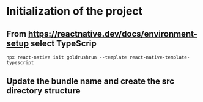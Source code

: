 # Initialization of the project

## From https://reactnative.dev/docs/environment-setup select TypeScrip

`
npx react-native init goldrushrun --template react-native-template-typescript
`

## Update the bundle name and create the src directory structure
